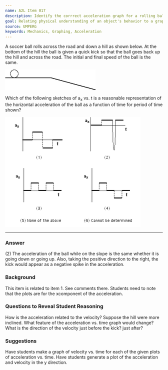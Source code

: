 ```yaml
---
name: A2L Item 017
description: Identify the corrrect acceleration graph for a rolling ball kicked back up an incline
goal: Relating physical understanding of an object's behavior to a graphical representation of acceleration.
source: UMPERG
keywords: Mechanics, Graphing, Acceleration
---
```


A soccer ball rolls across the road and down a hill as shown below.  At
the bottom of the hill the ball is given a quick kick so that the ball
goes back up the hill and across the road.  The initial and final speed
of the ball is the same.

![Item017_fig1.gif](../images/Item017_fig1.gif)

Which of the following sketches of a<sub>x</sub> vs. t is a reasonable
representation of the horizontal acceleration of the ball as a function
of time for period of time shown?

![Item017_fig2.gif](../images/Item017_fig2.gif)


<hr/>

### Answer

(2) The acceleration of the ball while on the slope is the same whether
it is going down or going up.  Also, taking the positive direction to
the right, the kick would appear as a negative spike in the
acceleration.

### Background

This item is related to item 1.  See comments there.  Students need to
note that the plots are for the xcomponent of the acceleration.

### Questions to Reveal Student Reasoning

How is the acceleration related to the velocity?  Suppose the hill were
more inclined.  What feature of the acceleration vs. time graph would
change?  What is the direction of the velocity just before the kick? 
just after?

### Suggestions

Have students make a graph of velocity vs. time for each of the given
plots of acceleration vs. time.   Have students generate a plot of the
acceleration and velocity in the y direction. <br>
